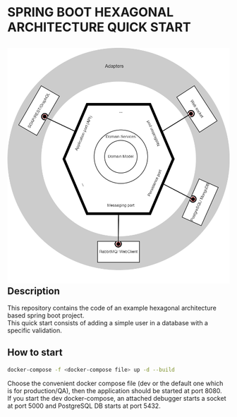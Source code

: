 # SPRING BOOT HEXAGONAL ARCHITECTURE QUICK START

## <img src="./hexagonal_architecture.png" style="zoom: 67%;" /><br>Description

This repository contains the code of an example hexagonal architecture based spring boot project.<br>This quick start consists of adding a simple user in a database with a specific validation.

## How to start

```bash
docker-compose -f <docker-compose file> up -d --build
```

Choose the convenient docker compose file (dev or the default one which is for production/QA), then the application should be started at port 8080.<br>If you start the dev docker-compose, an attached debugger starts a socket at port 5000 and PostgreSQL DB starts at port 5432.
